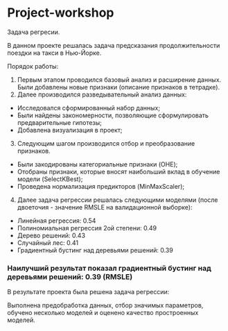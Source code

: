 # Project-workshop
Задача регресии.

В данном проекте решалась задача предсказания продолжительности поездки на такси в Нью-Йорке.

Порядок работы:
1. Первым этапом проводился базовый анализ и расширение данных.
Были добавлены новые признаки (описание признаков в тетрадке).
2. Далее производился разведывательный анализ данных:
* Исследовался сформированный набор данных;
* Были найдены закономерности, позволяющие сформулировать предварительные гипотезы;
* Добавлена визуализация в проект;
3. Следующим шагом производился отбор и преобразование признаков.
* Были закодированы категориальные признаки (OHE);
* Отобраны признаки, которые вносят наибольший вклад в обучение модели (SelectKBest);
* Проведена нормализация предикторов (MinMaxScaler);
4. Далее задача регрессии решалась следующими моделями (после двоеточия - значение RMSLE на валидационной выборке):
* Линейная регрессия: 0.54
* Полиномиальная регрессия 2ой степени: 0.49
* Дерево решений: 0.43
* Случайный лес: 0.41
* Градиентный бустинг над деревьями решений: 0.39
### Наилучший результат показал градиентный бустинг над деревьями решений: 0.39 (RMSLE)

В результате проекта была решена задача регрессии:

Выполнена предобработка данных, отбор значимых параметров, обучено несколько моделей и оценено качество простроенных моделей.
